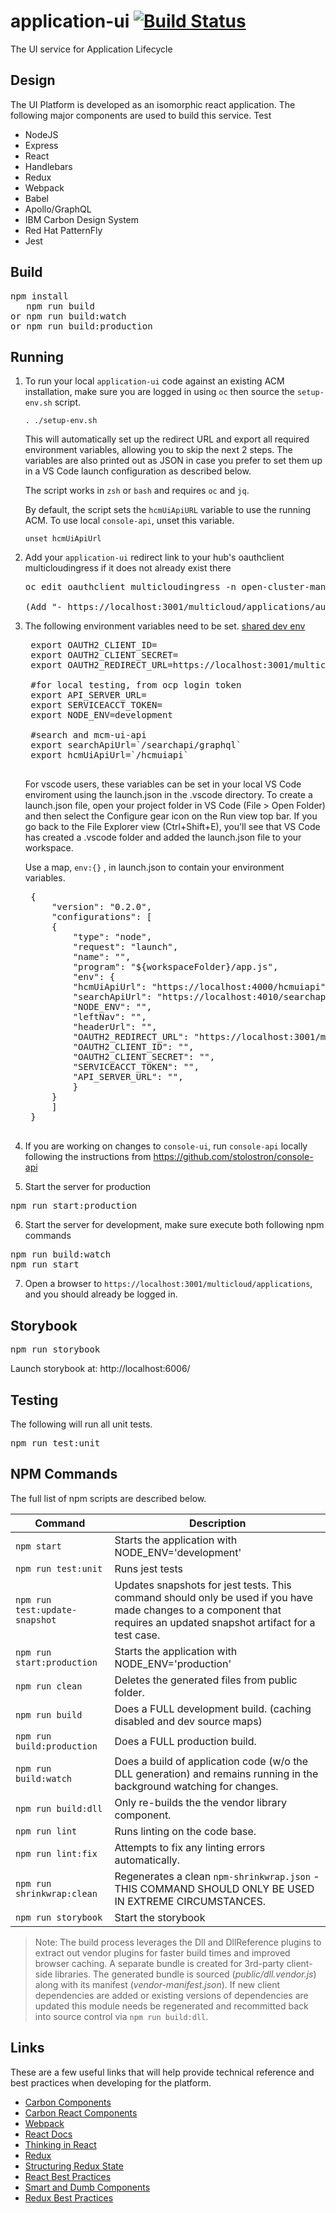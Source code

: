 # application-ui [![Build Status](https://travis-ci.com/stolostron/application-ui.svg?token=zz7o8y9oX6xWxP1o2gF2&branch=master)](https://travis-ci.com/stolostron/application-ui)
The UI service for Application Lifecycle

## Design

The UI Platform is developed as an isomorphic react application.  The following major components are used to build this service. Test

* NodeJS
* Express
* React
* Handlebars
* Redux
* Webpack
* Babel
* Apollo/GraphQL
* IBM Carbon Design System
* Red Hat PatternFly
* Jest


## Build

<pre>
npm install
   npm run build
or npm run build:watch
or npm run build:production
</pre>

## Running

1. To run your local `application-ui` code against an existing ACM installation, make sure you are logged in using `oc` then source the `setup-env.sh` script.
   ```
   . ./setup-env.sh
   ```
   This will automatically set up the redirect URL and export all required environment variables, allowing you to skip the next 2 steps. The variables are also printed out as JSON in case you prefer to set them up in a VS Code launch configuration as described below.

   The script works in `zsh` or `bash` and requires `oc` and `jq`.

   By default, the script sets the `hcmUiApiURL` variable to use the running ACM. To use local `console-api`, unset this variable.
   ```
   unset hcmUiApiUrl
   ```

2. Add your `application-ui` redirect link to your hub's oauthclient multicloudingress if it does not already exist there
   <pre>
   oc edit oauthclient multicloudingress -n open-cluster-management

   (Add "- https://localhost:3001/multicloud/applications/auth/callback" to "redirectURIs:" list)
   </pre>

3. The following environment variables need to be set. [shared dev env](https://ibm.ent.box.com/notes/291748731101)
    <pre>
    export OAUTH2_CLIENT_ID=
    export OAUTH2_CLIENT_SECRET=
    export OAUTH2_REDIRECT_URL=https://localhost:3001/multicloud/applications/auth/callback

    #for local testing, from ocp login token
    export API_SERVER_URL=
    export SERVICEACCT_TOKEN=
    export NODE_ENV=development

    #search and mcm-ui-api
    export searchApiUrl=`<searchAPIRouteEndpoint>/searchapi/graphql`
    export hcmUiApiUrl=`<searchAPIRouteEndpoint>/hcmuiapi`
    </pre>

    For vscode users, these variables can be set in your local VS Code enviroment using the launch.json in the .vscode directory. To create a launch.json file, open your project folder in VS Code (File > Open Folder) and then select the Configure gear icon on the Run view top bar.  If you go back to the File Explorer view (Ctrl+Shift+E), you'll see that VS Code has created a .vscode folder and added the launch.json file to your workspace.

    Use a map, `env:{}` , in launch.json to contain your environment variables.
    <pre>
    {
        "version": "0.2.0",
        "configurations": [
        {
            "type": "node",
            "request": "launch",
            "name": "",
            "program": "${workspaceFolder}/app.js",
            "env": {
            "hcmUiApiUrl": "https://localhost:4000/hcmuiapi",
            "searchApiUrl": "https://localhost:4010/searchapi",
            "NODE_ENV": "",
            "leftNav": "",
            "headerUrl": "",
            "OAUTH2_REDIRECT_URL": "https://localhost:3001/multicloud/applications/auth/callback",
            "OAUTH2_CLIENT_ID": "",
            "OAUTH2_CLIENT_SECRET": "",
            "SERVICEACCT_TOKEN": "",
            "API_SERVER_URL": "",
            }
        }
        ]
    }
    </pre>

4. If you are working on changes to `console-ui`, run `console-api` locally following the instructions from https://github.com/stolostron/console-api

5. Start the server for production
<pre>
npm run start:production
</pre>

6. Start the server for development, make sure execute both following npm commands
<pre>
npm run build:watch
npm run start
</pre>

7. Open a browser to `https://localhost:3001/multicloud/applications`, and you should already be logged in.

## Storybook
<pre>
npm run storybook
</pre>
Launch storybook at: http://localhost:6006/

## Testing

The following will run all unit tests.

<pre>
npm run test:unit
</pre>

## NPM Commands

The full list of npm scripts are described below.

| Command                          | Description                                                                                                                      |
|----------------------------------|----------------------------------------------------------------------------------------------------------------------------------|
| `npm start`                      | Starts the application with NODE_ENV='development'                                                                               |
| `npm run test:unit`                  | Runs jest tests                                                                                                                  |
| `npm run test:update-snapshot`       | Updates snapshots for jest tests. This command should only be used if you have made changes to a component that requires an updated snapshot artifact for a test case.|
| `npm run start:production`       | Starts the application with NODE_ENV='production'                                                                                |
| `npm run clean`                  | Deletes the generated files from public folder.                                                                                  |
| `npm run build`                  | Does a FULL development build.  (caching disabled and dev source maps)                                                           |
| `npm run build:production`       | Does a FULL production build.                                                                                                    |
| `npm run build:watch`            | Does a build of application code (w/o the DLL generation) and remains running in the background watching for changes.            |
| `npm run build:dll`              | Only re-builds the the vendor library component.                                                                                 |
| `npm run lint`                   | Runs linting on the code base.                                                                                                   |
| `npm run lint:fix`               | Attempts to fix any linting errors automatically.                                                                                |
| `npm run shrinkwrap:clean`       | Regenerates a clean `npm-shrinkwrap.json` - THIS COMMAND SHOULD ONLY BE USED IN EXTREME CIRCUMSTANCES.                           |
| `npm run storybook`              | Start the storybook  |

> Note: The build process leverages the Dll and DllReference plugins to extract out vendor plugins for faster build times and improved browser caching.  A separate bundle is created for 3rd-party client-side libraries.  The generated bundle is sourced (_public/dll.vendor.js_) along with its manifest (_vendor-manifest.json_).  If new client dependencies are added or existing versions of dependencies are updated this module needs be regenerated and recommitted back into source control via  `npm run build:dll`.

## Links

These are a few useful links that will help provide technical reference and best practices when developing for the platform.

- [Carbon Components](https://github.com/carbon-design-system/carbon-components)
- [Carbon React Components](https://github.com/carbon-design-system/carbon-components-react)
- [Webpack](https://webpack.js.org)
- [React Docs](https://facebook.github.io/react/docs/hello-world.html)
- [Thinking in React](https://facebook.github.io/react/docs/thinking-in-react.html)
- [Redux](http://redux.js.org)
- [Structuring Redux State](https://hackernoon.com/avoiding-accidental-complexity-when-structuring-your-app-state-6e6d22ad5e2a)
- [React Best Practices](https://engineering.musefind.com/our-best-practices-for-writing-react-components-dec3eb5c3fc8)
- [Smart and Dumb Components](https://medium.com/@dan_abramov/smart-and-dumb-components-7ca2f9a7c7d0)
- [Redux Best Practices](https://medium.com/@kylpo/redux-best-practices-eef55a20cc72)
